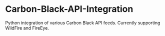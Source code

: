 # Carbon-Black-API-Integration
Python integration of various Carbon Black API feeds. Currently supporting WildFire and FireEye.
